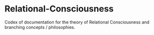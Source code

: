 # Relational-Consciousness
Codex of documentation for the theory of Relational Consciousness and branching concepts / philosophies. 
